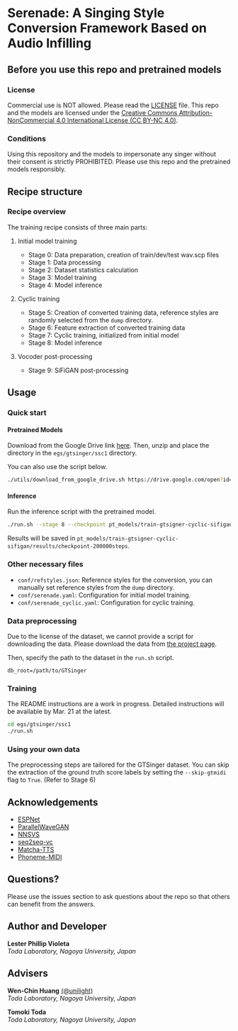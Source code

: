 # Serenade: A Singing Style Conversion Framework Based on Audio Infilling

## Before you use this repo and pretrained models

### License
Commercial use is NOT allowed. Please read the [LICENSE](LICENSE) file. This repo and the models are licensed under the [Creative Commons Attribution-NonCommercial 4.0 International License (CC BY-NC 4.0)](https://creativecommons.org/licenses/by-nc/4.0/).

### Conditions
Using this repository and the models to impersonate any singer without their consent is strictly PROHIBITED. Please use this repo and the pretrained models responsibly.

## Recipe structure
### Recipe overview
The training recipe consists of three main parts:

1. Initial model training
   - Stage 0: Data preparation, creation of train/dev/test wav.scp files
   - Stage 1: Data processing 
   - Stage 2: Dataset statistics calculation
   - Stage 3: Model training
   - Stage 4: Model inference

2. Cyclic training
   - Stage 5: Creation of converted training data, reference styles are randomly selected from the `dump` directory.
   - Stage 6: Feature extraction of converted training data 
   - Stage 7: Cyclic training, initialized from initial model
   - Stage 8: Model inference

3. Vocoder post-processing
   - Stage 9: SiFiGAN post-processing

## Usage

### Quick start
#### Pretrained Models
Download from the Google Drive link [here](https://drive.google.com/file/d/1ZhJgLHzwduELL2rzleOGDxLu4ivJ6ss-/view?usp=sharing). Then, unzip and place the directory in the `egs/gtsinger/ssc1` directory.

You can also use the script below.
```bash
./utils/download_from_google_drive.sh https://drive.google.com/open?id=1ZhJgLHzwduELL2rzleOGDxLu4ivJ6ss- . "tar.gz"
```

#### Inference
Run the inference script with the pretrained model.

```bash
./run.sh --stage 8 --checkpoint pt_models/train-gtsigner-cyclic-sifigan/checkpoint-200000steps.pkl
```

Results will be saved in `pt_models/train-gtsigner-cyclic-sifigan/results/checkpoint-200000steps`.


### Other necessary files
- `conf/refstyles.json`: Reference styles for the conversion, you can manually set reference styles from the `dump` directory.
- `conf/serenade.yaml`: Configuration for initial model training.
- `conf/serenade_cyclic.yaml`: Configuration for cyclic training.


### Data preprocessing
Due to the license of the dataset, we cannot provide a script for downloading the data. Please download the data from [the project page](https://github.com/AaronZ345/GTSinger).

Then, specify the path to the dataset in the `run.sh` script.

```
db_root=/path/to/GTSinger
```

### Training
The README instructions are a work in progress. Detailed instructions will be available by Mar. 21 at the latest. 

```bash
cd egs/gtsinger/ssc1
./run.sh
```

### Using your own data
The preprocessing steps are tailored for the GTSinger dataset. You can skip the extraction of the ground truth score labels by setting the `--skip-gtmidi` flag to `True`. (Refer to Stage 6)

## Acknowledgements
- [ESPNet](https://github.com/espnet/espnet)
- [ParallelWaveGAN](https://github.com/kan-bayashi/ParallelWaveGAN/)
- [NNSVS](https://github.com/nnsvs/nnsvs)
- [seq2seq-vc](https://github.com/unilight/seq2seq-vc)
- [Matcha-TTS](https://github.com/shivammehta25/Matcha-TTS)
- [Phoneme-MIDI](https://github.com/seyong92/phoneme-informed-note-level-singing-transcription)

## Questions?
Please use the issues section to ask questions about the repo so that others can benefit from the answers.

## Author and Developer
**Lester Phillip Violeta**  
*Toda Laboratory, Nagoya University, Japan*  

## Advisers
**Wen-Chin Huang** [(@unilight)](https://github.com/unilight)  
*Toda Laboratory, Nagoya University, Japan*

**Tomoki Toda**  
*Toda Laboratory, Nagoya University, Japan*
